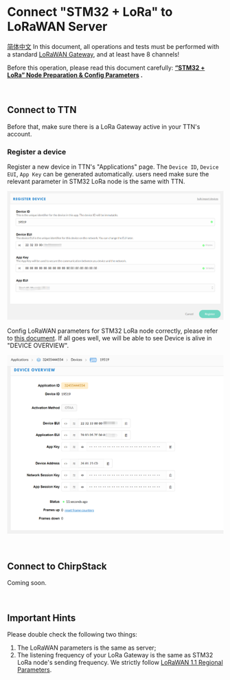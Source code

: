 # Connect "STM32 + LoRa" to LoRaWAN Server
[简体中文](https://heltec-automation.readthedocs.io/zh_CN/latest/stm32/lorawan/connect_to_gateway.html)
In this document, all operations and tests must be performed with a standard [LoRaWAN Gateway](https://heltec.org/proudct_center/lora/lora-gateway/), and at least have 8 channels!

Before this operation, please read this document carefully: **[“STM32 + LoRa” Node Preparation & Config Parameters](https://heltec-automation-docs.readthedocs.io/en/latest/stm32/lorawan/config_parameter.html#) .**

&nbsp;

## Connect to TTN

Before that, make sure there is a LoRa Gateway active in your TTN's account.

### Register a device

Register a new device in TTN's "Applications" page. The `Device ID`, `Device EUI`, `App Key` can be generated automatically. users need make sure the relevant parameter in STM32 LoRa node is the same with TTN.

![](img/connect_to_gateway/02.png)

Config LoRaWAN parameters for STM32 LoRa node correctly, please refer to [this document](https://heltec-automation-docs.readthedocs.io/en/latest/stm32/lorawan/config_parameter.html#). If all goes well, we will be able to see Device is alive in "DEVICE OVERVIEW".

![](img/connect_to_gateway/03.png)

&nbsp;

## Connect to ChirpStack

Coming soon.

&nbsp;

## Important Hints

Please double check the following two things:

1. The LoRaWAN parameters is the same as server;
2. The listening frequency of your LoRa Gateway is the same as STM32 LoRa node's sending frequency. We strictly follow [LoRaWAN 1.1 Regional Parameters](https://lora-alliance.org/sites/default/files/2018-04/lorawantm_regional_parameters_v1.1rb_-_final.pdf).
